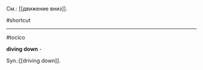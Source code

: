 См.: [[движение вниз]].

#shortcut




<hr/>

#tocico

<b>diving down</b> - 


Syn.:[[driving down]].
  



